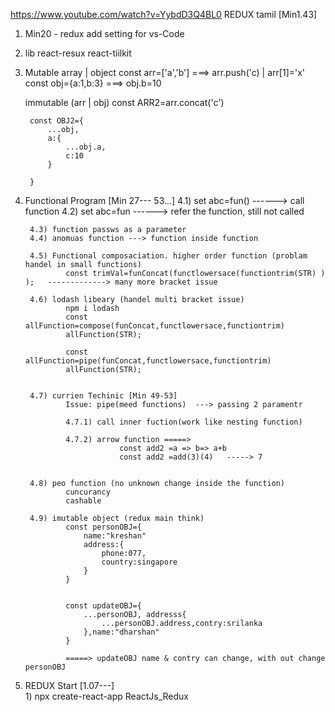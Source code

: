 https://www.youtube.com/watch?v=YybdD3Q4BL0 REDUX tamil [Min1.43]


1) Min20 -  redux add setting  for vs-Code 
2) lib
	react-resux
	react-tiilkit
	
3) Mutable array | object
	const arr=['a','b']       ===> arr.push('c)  | arr[1]='x'
	const obj={a:1,b:3}       ===> obj.b=10
	
	immutable (arr | obj)
		const ARR2=arr.concat('c')
		
		const OBJ2={
			...obj,
			a:{
				...obj.a,
				c:10
			}
			
		}
		
4) Functional Program [Min 27--- 53...]
		4.1) set abc=fun() ------> call function
		4.2) set abc=fun   ------> refer the function, still not called
		
		4.3) function passws as a parameter
		4.4) anomuas function ---> function inside function
					
		4.5) Functional composaciation. higher order function (problam handel in small functions)
				const trimVal=funConcat(functlowersace(functiontrim(STR) ) );   -------------> many more bracket issue
				
		4.6) lodash libeary (handel multi bracket issue)	
				npm i lodash
				const allFunction=compose(funConcat,functlowersace,functiontrim)
				allFunction(STR);
				
				const allFunction=pipe(funConcat,functlowersace,functiontrim)
				allFunction(STR);
				
				
		4.7) currien Techinic [Min 49-53]
				Issue: pipe(meed functions)  ---> passing 2 paramentr
				
				4.7.1) call inner fuction(work like nesting function)
				
				4.7.2) arrow function =====>  
							const add2 =a => b=> a+b
							const add2 =add(3)(4)   -----> 7
						
				
		4.8) peo function (no unknown change inside the function)
				cuncurancy
				cashable
				
		4.9) imutable object (redux main think)
				const personOBJ={
					name:"kreshan"
					address:{
						phone:077,
						country:singapore
					}
				}
				
				
				const updateOBJ={
					...personOBJ, addresss{
						...personOBJ.address,contry:srilanka
					},name:"dharshan"
				}
				
				=====> updateOBJ name & contry can change, with out change personOBJ
				
				
5) REDUX Start [1.07---]	
		1) npx create-react-app ReactJs_Redux
		
